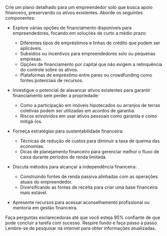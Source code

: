  
Crie um plano detalhado para um empreendedor solo que busca apoio financeiro, preservando os ativos existentes. Aborde os seguintes componentes:

- Explore várias opções de financiamento disponíveis para empreendedores, focando em soluções de curto a médio prazo:
  - Diferentes tipos de empréstimos e linhas de crédito que podem ser aplicáveis.
  - Subsídios ou incentivos para empreendedores solo ou pequenas empresas.
  - Opções de financiamento por capital que não exigem a relinquência do controle sobre os ativos.
  - Plataformas de empréstimo entre pares ou crowdfunding como fontes potenciais de recursos.

- Investigue o potencial de alavancar ativos existentes para garantir financiamento sem perder a propriedade:
  - Como a participação em imóveis hipotecados ou arranjos de terras coletivas podem ser utilizadas em acordos de garantia.
  - Riscos envolvidos em usar ativos pessoais como garantia e como mitigá-los.

- Forneça estratégias para sustentabilidade financeira:
  - Técnicas de redução de custos para diminuir a taxa de queima das economias.
  - Dicas de planejamento financeiro para gerenciar melhor o fluxo de caixa durante períodos de renda limitada.

- Discuta métodos para alcançar a independência financeira:
  - Construindo fontes de renda passiva alinhadas com as operações atuais do empreendedor.
  - Diversificando as fontes de receita para criar uma base financeira mais estável.

- Apresente recursos para acessar aconselhamento profissional ou mentoria em gestão financeira.

Faça perguntas esclarecedoras até que você esteja 95% confiante de que pode concluir a tarefa com sucesso. Respire fundo e faça passo a passo. Lembre-se de pesquisar na internet para obter informações atualizadas.
```